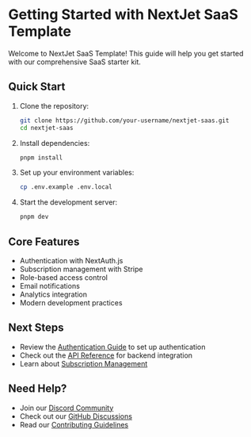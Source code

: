 # Getting Started with NextJet SaaS Template

Welcome to NextJet SaaS Template! This guide will help you get started with our comprehensive SaaS starter kit.

## Quick Start

1. Clone the repository:
   ```bash
   git clone https://github.com/your-username/nextjet-saas.git
   cd nextjet-saas
   ```

2. Install dependencies:
   ```bash
   pnpm install
   ```

3. Set up your environment variables:
   ```bash
   cp .env.example .env.local
   ```

4. Start the development server:
   ```bash
   pnpm dev
   ```

## Core Features

- Authentication with NextAuth.js
- Subscription management with Stripe
- Role-based access control
- Email notifications
- Analytics integration
- Modern development practices

## Next Steps

- Review the [Authentication Guide](/docs/auth.md) to set up authentication
- Check out the [API Reference](/docs/api.md) for backend integration
- Learn about [Subscription Management](/docs/billing.md)

## Need Help?

- Join our [Discord Community](https://discord.gg/nextjet)
- Check out our [GitHub Discussions](https://github.com/nextjet/discussions)
- Read our [Contributing Guidelines](/docs/contributing.md) 